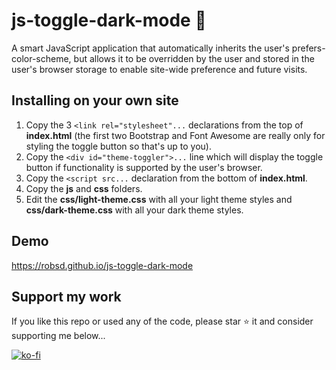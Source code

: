 # js-toggle-dark-mode 🌙

A smart JavaScript application that automatically inherits the user's prefers-color-scheme, but allows it to be overridden by the user and stored in the user's browser storage to enable site-wide preference and future visits.

## Installing on your own site

1. Copy the 3 `<link rel="stylesheet"...` declarations from the top of **index.html** (the first two Bootstrap and Font Awesome are really only for styling the toggle button so that's up to you).
2. Copy the `<div id="theme-toggler">...` line which will display the toggle button if functionality is supported by the user's browser.
3. Copy the `<script src...`  declaration from the bottom of **index.html**.
4. Copy the **js** and **css** folders.
5. Edit the **css/light-theme.css** with all your light theme styles and **css/dark-theme.css** with all your dark theme styles.

## Demo

https://robsd.github.io/js-toggle-dark-mode

## Support my work

If you like this repo or used any of the code, please star ⭐ it and consider supporting me below...

[![ko-fi](https://ko-fi.com/img/githubbutton_sm.svg)](https://ko-fi.com/F1F34TIDQ)